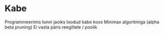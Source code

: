 # Kabe
 Programmeerimis tunni jaoiks loodud kabe koos Minimax algoritmiga (alpha beta pruning)
 Ei vasta päris reegiltele / poolik
